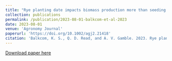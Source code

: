 ```yaml
---
title: "Rye planting date impacts biomass production more than seeding rate and nitrogen fertilizer"
collection: publications
permalink: /publication/2023-08-01-balkcom-et-al-2023
date: 2023-08-01
venue: 'Agronomy Journal'
paperurl: 'https://doi.org/10.1002/agj2.21418'
citation: 'Balkcom, K. S., Q. D. Read, and A. V. Gamble. 2023. Rye planting date impacts biomass production more than seeding rate and nitrogen fertilizer. Agronomy Journal. DOI: 10.1002/agj2.21418.'
---
```

[Download paper here](https://doi.org/10.1002/agj2.21418)
